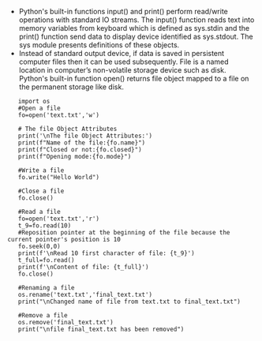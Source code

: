   - Python's built-in functions input() and print() perform read/write operations with standard IO streams. The input() function reads text into memory variables from keyboard which is defined as sys.stdin and the print() function send data to display device identified as sys.stdout. The sys module presents definitions of these objects. 
  - Instead of standard output device, if data is saved in persistent computer files then it can be used subsequently. File is a named location in computer’s non-volatile storage device such as disk. Python's built-in function open() returns file object mapped to a file on the permanent storage like disk.
 ```
    import os
    #Open a file
    fo=open('text.txt','w')

    # The file Object Attributes
    print('\nThe file Object Attributes:')
    print(f"Name of the file:{fo.name}")
    print(f"Closed or not:{fo.closed}")
    print(f"Opening mode:{fo.mode}")

    #Write a file
    fo.write("Hello World")

    #Close a file
    fo.close()

    #Read a file
    fo=open('text.txt','r') 
    t_9=fo.read(10)
    #Reposition pointer at the beginning of the file because the current pointer's position is 10
    fo.seek(0,0)
    print(f'\nRead 10 first character of file: {t_9}')
    t_full=fo.read()
    print(f'\nContent of file: {t_full}')
    fo.close()

    #Renaming a file 
    os.rename('text.txt','final_text.txt')
    print("\nChanged name of file from text.txt to final_text.txt")

    #Remove a file
    os.remove('final_text.txt')
    print("\nfile final_text.txt has been removed")
```
